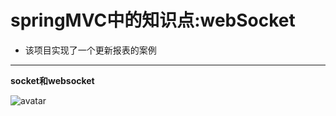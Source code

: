 # springMVC中的知识点:webSocket

- 该项目实现了一个更新报表的案例

------

**socket和websocket**

![avatar](https://github.com/Mr-Luo-csc/studyNote/blob/master/Image/socket%E5%92%8Cwebsocket.png)